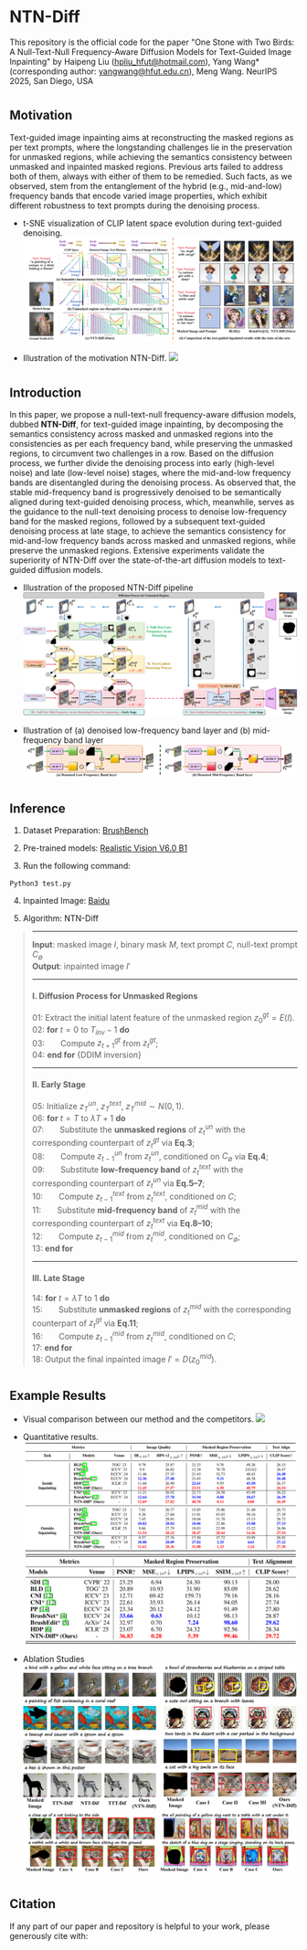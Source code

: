 # NTN-Diff

This repository is the official code for the paper "One Stone with Two Birds: A Null-Text-Null Frequency-Aware Diffusion Models for Text-Guided Image Inpainting" by Haipeng Liu (hpliu_hfut@hotmail.com), Yang Wang* (corresponding author: yangwang@hfut.edu.cn), Meng Wang. NeurIPS 2025, San Diego, USA

#
## Motivation

Text-guided image inpainting aims at reconstructing the masked regions as per text prompts, where the longstanding challenges lie in the preservation for unmasked regions, while achieving the semantics consistency between unmasked and inpainted masked regions. Previous arts failed to address both of them, always with either of them to be remedied. Such facts, as we observed, stem from the entanglement of the hybrid (e.g., mid-and-low) frequency bands that encode varied image properties, which exhibit different robustness to text prompts during the denoising process.

- t-SNE visualization of CLIP latent space evolution during text-guided denoising.
![](image/image0.png)

- Illustration of the motivation NTN-Diff.
![](image/image0s.png)

#
## Introduction

In this paper, we propose a null-text-null frequency-aware diffusion models, dubbed **NTN-Diff**, for text-guided image inpainting, by decomposing the semantics consistency across masked and unmasked regions into the consistencies as per each frequency band, while preserving the unmasked regions, to circumvent two challenges in a row. Based on the diffusion process, we further divide the denoising process into early (high-level noise) and late (low-level noise) stages, where the mid-and-low frequency bands are disentangled during the denoising process. As observed that, the stable mid-frequency band is progressively denoised to be semantically aligned during text-guided denoising process, which, meanwhile, serves as the guidance to the null-text denoising process to denoise low-frequency band for the masked regions, followed by a subsequent text-guided denoising process at late stage, to achieve the semantics consistency for mid-and-low frequency bands across masked and unmasked regions, while preserve the unmasked regions. Extensive experiments validate the superiority of NTN-Diff over the state-of-the-art diffusion models to text-guided diffusion models. 

- Illustration of the proposed NTN-Diff pipeline
![](image/image1.png)

- Illustration of (a) denoised low-frequency band layer and (b) mid-frequency band layer
![](image/image1s.png)

#
## Inference
1. Dataset Preparation:
[BrushBench](https://github.com/TencentARC/BrushNet)
   
2. Pre-trained models:
[Realistic Vision V6.0 B1](https://civitai.com/models/4201?modelVersionId=501240)
  
3. Run the following command:
```
Python3 test.py
```

4. Inpainted Image: 
[Baidu](https://pan.baidu.com/s/1VG7yR5JD_gbA29rWHzxh9A?pwd=yyve)

5. Algorithm: NTN-Diff
   
> ---
> **Input**: masked image $I$, binary mask $M$, text prompt $C$, null-text prompt $C_{∅}$  
> **Output**: inpainted image $I'$
>
> ---
> #### **I. Diffusion Process for Unmasked Regions**
> 01: Extract the initial latent feature of the unmasked region $z_{0}^{gt} = E(I)$.  
> 02: **for** $t = 0$ to $T_{inv} - 1$ **do**  
> 03:  Compute $z_{t+1}^{gt}$ from $z_{t}^{gt}$;  
> 04: **end for** {DDIM inversion}
>
> ---
> #### **II. Early Stage**
> 05: Initialize $z_{T}^{un}$, $z_{T}^{text}$, $z_{T}^{mid} \sim N(0,1)$.  
> 06: **for** $t = T$ to $\lambda T + 1$ **do**  
> 07:  Substitute the **unmasked regions** of $z_{t}^{un}$ with the corresponding counterpart of $z_{t}^{gt}$ via **Eq.3**;  
> 08:  Compute $z_{t-1}^{un}$ from $z_{t}^{un}$, conditioned on $C_{∅}$ via **Eq.4**;  
> 09:  Substitute **low-frequency band** of $z_{t}^{text}$ with the corresponding counterpart of $z_{t}^{un}$ via **Eq.5–7**;  
> 10:  Compute $z_{t-1}^{text}$ from $z_{t}^{text}$, conditioned on $C$;  
> 11:  Substitute **mid-frequency band** of $z_{t}^{mid}$ with the corresponding counterpart of $z_{t}^{text}$ via **Eq.8–10**;  
> 12:  Compute $z_{t-1}^{mid}$ from $z_{t}^{mid}$, conditioned on $C_{∅}$;  
> 13: **end for**
>
> ---
> #### **III. Late Stage**
> 14: **for** $t = \lambda T$ to $1$ **do**  
> 15:  Substitute **unmasked regions** of $z_{t}^{mid}$ with the corresponding counterpart of $z_{t}^{gt}$ via **Eq.11**;  
> 16:  Compute $z_{t-1}^{mid}$ from $z_{t}^{mid}$, conditioned on $C$;  
> 17: **end for**  
> 18: Output the final inpainted image $I' = D(z_{0}^{mid})$. 

#
## Example Results

- Visual comparison between our method and the competitors.
![](image/image2.png)


- Quantitative results.
![](image/image3.png)
![](image/image4.png)

- Ablation Studies
![](image/image7.png)
![](image/image5.png)

#
## Citation

If any part of our paper and repository is helpful to your work, please generously cite with:

```

```
